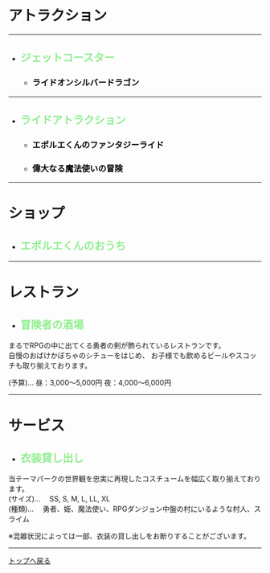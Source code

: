 # アトラクション
****************
* ## <span style="color:Lightgreen;">ジェットコースター</span>
    * ### <span style="color:black;">ライドオンシルバードラゴン</span>
****************   
* ## <span style="color:Lightgreen;">ライドアトラクション</span>
    * ### <span style="color:black;">エポルエくんのファンタジーライド</span>
        
    * ### <span style="color:black;">偉大なる魔法使いの冒険</span>

****************
# ショップ
* ## <span style="color:Lightgreen;">エポルエくんのおうち</span>
****************
# レストラン
* ## <span style="color:Lightgreen;">冒険者の酒場</span>
まるでRPGの中に出てくる勇者の剣が飾られているレストランです。  
自慢のおばけかぼちゃのシチューをはじめ、
お子様でも飲めるビールやスコッチも取り揃えております。  

(予算)…
昼：3,000〜5,000円
夜：4,000〜6,000円

****************
# サービス
* ## <span style="color:Lightgreen;">衣装貸し出し</span>
当テーマパークの世界観を忠実に再現したコスチュームを幅広く取り揃えております。  
(サイズ)…
　SS, S, M, L, LL, XL  
(種類)…
　勇者、姫、魔法使い、RPGダンジョン中盤の村にいるような村人、スライム  

※混雑状況によっては一部、衣装の貸し出しをお断りすることがございます。

***************
[トップへ戻る](https://takajo-soft03.github.io/EUROPE/attraction)
